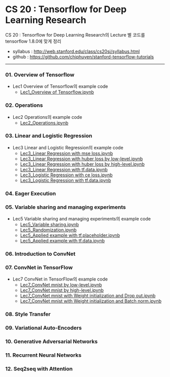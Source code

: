 # CS 20 : Tensorflow for Deep Learning Research
CS 20 : Tensorflow for Deep Learning Research의 Lecture 별 코드를 tensorflow 1.8.0에 맞게 정리
* syllabus : http://web.stanford.edu/class/cs20si/syllabus.html
* github : https://github.com/chiphuyen/stanford-tensorflow-tutorials 
- - -

### 01. Overview of Tensorflow
- Lec1 Overview of Tensorflow의 example code
	- [Lec1_Overview of Tensorflow.ipynb](https://github.com/aisolab/CS20/blob/master/Lec1_Overview%20of%20Tensorflow/Lec1_Overview%20of%20Tensorflow.ipynb)

### 02. Operations
- Lec2 Operations의 example code
	- [Lec2_Operations.ipynb](https://github.com/aisolab/CS20/blob/master/Lec2_Operations/Lec2_Operations.ipynb)

### 03. Linear and Logistic Regression
- Lec3 Linear and Logistic Regression의 example code
	- [Lec3_Linear Regression with mse loss.ipynb](https://github.com/aisolab/CS20/blob/master/Lec3_Linear%20and%20Logistic%20Regression/Lec3_Linear%20Regression%20with%20mse%20loss.ipynb)
	- [Lec3_Linear Regression with huber loss by low-level.ipynb](https://github.com/aisolab/CS20/blob/master/Lec3_Linear%20and%20Logistic%20Regression/Lec3_Linear%20Regression%20with%20huber%20loss%20by%20low-level.ipynb)
	- [Lec3_Linear Regression with huber loss by high-level.ipynb](https://github.com/aisolab/CS20/blob/master/Lec3_Linear%20and%20Logistic%20Regression/Lec3_Linear%20Regression%20with%20huber%20loss%20by%20high-level.ipynb)
	- [Lec3_Linear Regression with tf.data.ipynb](https://github.com/aisolab/CS20/blob/master/Lec3_Linear%20and%20Logistic%20Regression/Lec3_Linear%20Regression%20with%20tf.data.ipynb)
	- [Lec3_Logistic Regression with ce loss.ipynb](https://github.com/aisolab/CS20/blob/master/Lec3_Linear%20and%20Logistic%20Regression/Lec3_Logistic%20Regression%20with%20ce%20loss.ipynb)
	- [Lec3_Logistic Regression with tf.data.ipynb](https://github.com/aisolab/CS20/blob/master/Lec3_Linear%20and%20Logistic%20Regression/Lec3_Logistic%20Regression%20with%20tf.data.ipynb)

### 04. Eager Execution
### 05. Variable sharing and managing experiments
- Lec5 Variable sharing and managing experiments의 example code
	- [Lec5_Variable sharing.ipynb](https://github.com/aisolab/CS20/blob/master/Lec5_Variable%20sharing%20and%20managing%20experiments/Lec5_Variable%20sharing.ipynb)
	- [Lec5_Randomization.ipynb](https://github.com/aisolab/CS20/blob/master/Lec5_Variable%20sharing%20and%20managing%20experiments/Lec5_Randomization.ipynb)
	- [Lec5_Applied example with tf.placeholder.ipynb](https://github.com/aisolab/CS20/blob/master/Lec5_Variable%20sharing%20and%20managing%20experiments/Lec5_Applied%20example%20with%20tf.placeholder.ipynb)
	- [Lec5_Applied example with tf.data.ipynb](https://github.com/aisolab/CS20/blob/master/Lec5_Variable%20sharing%20and%20managing%20experiments/Lec5_Applied%20example%20with%20tf.data.ipynb)

### 06. Introduction to ConvNet
### 07. ConvNet in TensorFlow
- Lec7 ConvNet in TensorFlow의 example code
	- [Lec7_ConvNet mnist by low-level.ipynb](https://github.com/aisolab/CS20/blob/master/Lec7_ConvNet%20in%20Tensorflow/Lec7_ConvNet%20mnist%20by%20low-level.ipynb)
	- [Lec7_ConvNet mnist by high-level.ipynb](https://github.com/aisolab/CS20/blob/master/Lec7_ConvNet%20in%20Tensorflow/Lec7_ConvNet%20mnist%20by%20high-level.ipynb)
	- [Lec7_ConvNet mnist with Weight initialization and Drop out.ipynb](https://github.com/aisolab/CS20/blob/master/Lec7_ConvNet%20in%20Tensorflow/Lec7_ConvNet%20mnist%20with%20Weight%20initialization%20and%20Drop%20out.ipynb)
	- [Lec7_ConvNet mnist with Weight initialization and Batch norm.ipynb](https://github.com/aisolab/CS20/blob/master/Lec7_ConvNet%20in%20Tensorflow/Lec7_ConvNet%20mnist%20with%20Weight%20initialization%20and%20Batch%20norm.ipynb)

### 08. Style Transfer
### 09. Variational Auto-Encoders
### 10. Generative Adversarial Networks
### 11. Recurrent Neural Networks
### 12. Seq2seq with Attention

